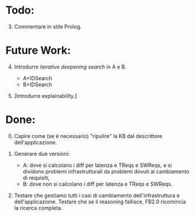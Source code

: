 # Todo: 

3. Commentare in stile Prolog.

# Future Work:

4. Introdurre *iterative deepening search* in A e B.  
    - A+IDSearch
    - B+IDSearch

5. \[Introdurre explainability.\]

# Done:

0. Capire come (se è necessario) "ripulire" la KB dal descrittore dell'applicazione.

1. Generare due versioni:
    - A: dove si calcolano i diff per latenza e TReqs e SWReqs, e si dividono problemi infrastrutturali da problemi dovuti al cambiamento di requisiti,
    - B: dove non si calcolano i diff per latenza e TReqs e SWReqs.

2. Testare che gestiamo tutti i casi di cambiamento dell'infrastruttura e dell'applicazione. Testare che se il reasoning fallisce, FB2.0 ricomincia la ricerca completa. 